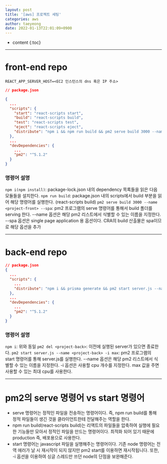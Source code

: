 ```yaml
---
layout: post
title: '[aws] 프로젝트 세팅'
categories: aws
author: taeyeong
date: 2022-01-13T22:01:09+0900
---
```

* content
{:toc}


---

# front-end repo

```
REACT_APP_SERVER_HOST=<EC2 인스턴스의 dns 혹은 IP 주소>
```

```json
// package.json

{
  ...
  "scripts": {
    "start": "react-scripts start",
    "build": "react-scripts build",
    "test": "react-scripts test",
    "eject": "react-scripts eject",
    "distribute": "npm i && npm run build && pm2 serve build 3000 --name <project-front> --spa"
  },
  ...
  "devDependencies": {
    ...
    "pm2": "^5.1.2"
  }
}
```

### 명령어 설명

`npm i(npm install)`: package-lock.json 내의 dependency 목록들을 읽은 다음 모듈들을 설치한다.
`npm run build`: package.json 내의 scripts에서 build 부분을 읽어 해당 명령어를 실행한다. (react-scripts build)
`pm2 serve build 3000 --name <project-front> --spa`: pm2 프로그램의 serve 명령어를 통해서 build 폴더를 serving 한다. --name 옵션은 해당 pm2 리스트에서 식별할 수 있는 이름을 지정한다. --spa 옵션은 single page application 용 옵션이다. CRA의 build 산출물은 spa이므로 해당 옵션을 추가

---

# back-end repo

```json
// package.json
{
  ...
  "scripts": {
    ...
    "distribute": "npm i && prisma generate && pm2 start server.js --name <project-back> -i max"
  },
  ...
  "devDependencies": {
    ...
    "pm2": "^5.1.2"
  }
}
```

### 명령어 설명

`npm i`: 위와 동일
`pm2 del <project-back>`: 이전에 실행된 server가 있으면 종료한다.
`pm2 start server.js --name <project-back> -i max`: pm2 프로그램의 start 명령어를 통해 server.js를 실행한다. --name 옵션은 해당 pm2 리스트에서 식별할 수 있는 이름을 지정한다. -i 옵션은 사용할 cpu 개수를 지정한다. max 값을 주면 사용할 수 있는 최대 cpu를 사용한다.

---

# pm2의 serve 명령어 vs start 명령어

- serve 명령어는 정적인 파일을 전송하는 명령어이다. 즉, npm run build를 통해 정적 파일들이 생긴 것을 클라이언트한테 전달해주는 역할을 한다.
- npm run build(react-scripts build)는 리액트의 파일들을 압축하여 실행에 필요한 기능들만 모아서 정적인 파일을 만드는 명령어이다. 최적화 되어 있기 때문에 production 즉, 배포용으로 사용한다.
- start 명령어는 javascript 파일을 실행해주는 명령어이다. 기존 node 명령어는 전역 에러가 날 시 재시작이 되지 않지만 pm2 start를 이용하면 재시작됩니다. 또한, -i 옵션을 이용하여 싱글 스레드만 쓰던 node의 단점을 보완해준다.

